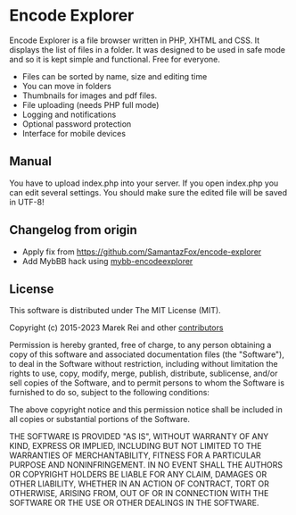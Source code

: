 Encode Explorer
==================================

Encode Explorer is a file browser written in PHP, XHTML and CSS. It displays 
the list of files in a folder. It was designed to be used in safe mode and so 
it is kept simple and functional. Free for everyone.

* Files can be sorted by name, size and editing time
* You can move in folders
* Thumbnails for images and pdf files.
* File uploading (needs PHP full mode)
* Logging and notifications
* Optional password protection
* Interface for mobile devices


Manual
----------------------------------
You have to upload index.php into your server.
If you open index.php you can edit several settings.
You should make sure the edited file will be saved in UTF-8!

Changelog from origin
----------------------------------

- Apply fix from https://github.com/SamantazFox/encode-explorer
- Add MybBB hack using [mybb-encodeexplorer](https://github.com/BettyIsBoop/mybb-encodeexplorer)

License
----------------------------------
This software is distributed under The MIT License (MIT).

Copyright (c) 2015-2023 Marek Rei and other [contributors](https://github.com/BettyIsBoop/encode-explorer/graphs/contributors)

Permission is hereby granted, free of charge, to any person obtaining a copy
of this software and associated documentation files (the "Software"), to deal
in the Software without restriction, including without limitation the rights
to use, copy, modify, merge, publish, distribute, sublicense, and/or sell
copies of the Software, and to permit persons to whom the Software is
furnished to do so, subject to the following conditions:

The above copyright notice and this permission notice shall be included in all
copies or substantial portions of the Software.

THE SOFTWARE IS PROVIDED "AS IS", WITHOUT WARRANTY OF ANY KIND, EXPRESS OR
IMPLIED, INCLUDING BUT NOT LIMITED TO THE WARRANTIES OF MERCHANTABILITY,
FITNESS FOR A PARTICULAR PURPOSE AND NONINFRINGEMENT. IN NO EVENT SHALL THE
AUTHORS OR COPYRIGHT HOLDERS BE LIABLE FOR ANY CLAIM, DAMAGES OR OTHER
LIABILITY, WHETHER IN AN ACTION OF CONTRACT, TORT OR OTHERWISE, ARISING FROM,
OUT OF OR IN CONNECTION WITH THE SOFTWARE OR THE USE OR OTHER DEALINGS IN THE
SOFTWARE.
